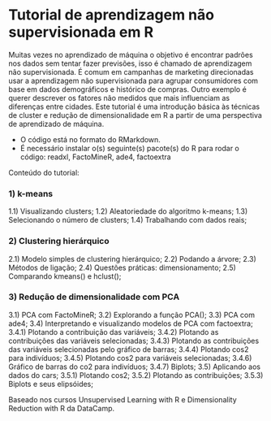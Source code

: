 # Tutorial de aprendizagem não supervisionada em R

Muitas vezes no aprendizado de máquina o objetivo é encontrar padrões nos dados sem tentar fazer previsões, isso é chamado de aprendizagem não supervisionada. É comum em campanhas de marketing direcionadas usar a aprendizagem não supervisionada para agrupar consumidores com base em dados demográficos e histórico de compras. Outro exemplo é querer descrever os fatores não medidos que mais influenciam as diferenças entre cidades. Este tutorial é uma introdução básica às técnicas de cluster e redução de dimensionalidade em R a partir de uma perspectiva de aprendizado de máquina.

* O código está no formato do RMarkdown.
* É necessário instalar o(s) seguinte(s) pacote(s) do R para rodar o código: readxl, FactoMineR, ade4, factoextra

Conteúdo do tutorial:

### 1) k-means
1.1) Visualizando clusters;
1.2) Aleatoriedade do algoritmo k-means;
1.3) Selecionando o número de clusters;
1.4) Trabalhando com dados reais;

### 2) Clustering hierárquico
2.1) Modelo simples de clustering hierárquico;
2.2) Podando a árvore;
2.3) Métodos de ligação;
2.4) Questões práticas: dimensionamento;
2.5) Comparando kmeans() e hclust();

### 3) Redução de dimensionalidade com PCA
3.1) PCA com FactoMineR;
3.2) Explorando a função PCA();
3.3) PCA com ade4;
3.4) Interpretando e visualizando modelos de PCA com factoextra;
3.4.1) Plotando a contribuição das variáveis;
3.4.2) Plotando as contribuições das variáveis selecionadas;
3.4.3) Plotando as contribuições das variáveis selecionadas pelo gráfico de barras;
3.4.4) Plotando cos2 para indivíduos;
3.4.5) Plotando cos2 para variáveis selecionadas;
3.4.6) Gráfico de barras do co2 para indivíduos;
3.4.7) Biplots;
3.5) Aplicando aos dados do cars;
3.5.1) Plotando cos2;
3.5.2) Plotando as contribuições;
3.5.3) Biplots e seus elipsóides;

Baseado nos cursos Unsupervised Learning with R e Dimensionality Reduction with R da DataCamp.

